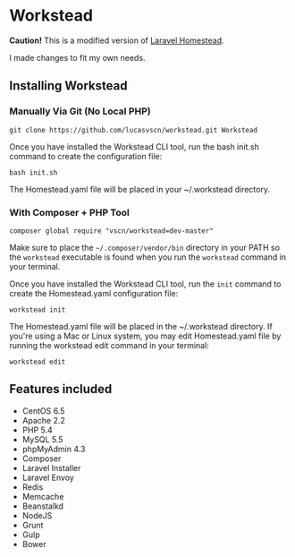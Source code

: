 # Workstead

**Caution!** This is a modified version of [Laravel Homestead](http://laravel.com/docs/5.0/homestead).

I made changes to fit my own needs.

## Installing Workstead

### Manually Via Git (No Local PHP)

    git clone https://github.com/lucasvscn/workstead.git Workstead

Once you have installed the Workstead CLI tool, run the bash init.sh command to create the configuration file:

    bash init.sh

The Homestead.yaml file will be placed in your ~/.workstead directory.


### With Composer + PHP Tool

    composer global require "vscn/workstead=dev-master"

Make sure to place the `~/.composer/vendor/bin` directory in your PATH so the `workstead` executable is found when you run the `workstead` command in your terminal.

Once you have installed the Workstead CLI tool, run the `init` command to create the Homestead.yaml configuration file:

    workstead init

The Homestead.yaml file will be placed in the ~/.workstead directory. If you're using a Mac or Linux system, you may edit Homestead.yaml file by running the workstead edit command in your terminal:

    workstead edit


## Features included

 - CentOS 6.5
 - Apache 2.2
 - PHP 5.4
 - MySQL 5.5
 - phpMyAdmin 4.3
 - Composer
 - Laravel Installer
 - Laravel Envoy
 - Redis
 - Memcache
 - Beanstalkd
 - NodeJS
 - Grunt
 - Gulp
 - Bower
